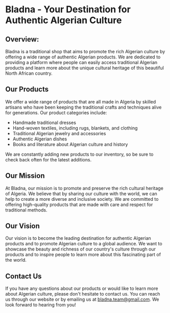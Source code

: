 # Bladna - Your Destination for Authentic Algerian Culture

## Overview:

Bladna is a traditional shop that aims to promote the rich Algerian culture by offering a wide range of authentic Algerian products. We are dedicated to providing a platform where people can easily access traditional Algerian products and learn more about the unique cultural heritage of this beautiful North African country.

## Our Products

We offer a wide range of products that are all made in Algeria by skilled artisans who have been keeping the traditional crafts and techniques alive for generations. Our product categories include:

- Handmade traditional dresses
- Hand-woven textiles, including rugs, blankets, and clothing
- Traditional Algerian jewelry and accessories
- Authentic Algerian dishes
- Books and literature about Algerian culture and history

We are constantly adding new products to our inventory, so be sure to check back often for the latest additions.

## Our Mission

At Bladna, our mission is to promote and preserve the rich cultural heritage of Algeria. We believe that by sharing our culture with the world, we can help to create a more diverse and inclusive society. We are committed to offering high-quality products that are made with care and respect for traditional methods.

## Our Vision

Our vision is to become the leading destination for authentic Algerian products and to promote Algerian culture to a global audience. We want to showcase the beauty and richness of our country's culture through our products and to inspire people to learn more about this fascinating part of the world.

## Contact Us

If you have any questions about our products or would like to learn more about Algerian culture, please don't hesitate to contact us. You can reach us through our website or by emailing us at bladna.team@gmail.com. We look forward to hearing from you!